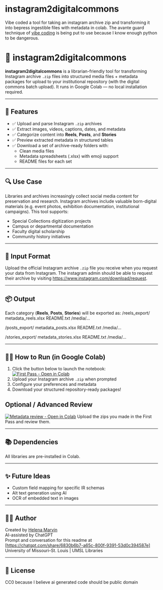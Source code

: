 # instagram2digitalcommons
Vibe coded a tool for taking an instagram archive zip and transforming it into bepress ingestible files with metadata in colab. The avante guard technique of [vibe coding](https://en.wikipedia.org/wiki/Vibe_coding) is being put to use because I know enough python to be dangerous. 

# 📸 instagram2digitalcommons

**instagram2digitalcommons** is a librarian-friendly tool for transforming Instagram archive `.zip` files into structured media files + metadata packages for upload to your institutional repository (with the digital commons batch upload). It runs in Google Colab — no local installation required.

---

## 🚀 Features

- ✅ Upload and parse Instagram `.zip` archives
- ✅ Extract images, videos, captions, dates, and metadata
- ✅ Categorize content into **Reels**, **Posts**, and **Stories**
- ✅ Preview extracted metadata in structured tables
- ✅ Download a set of archive-ready folders with:
  - Clean media files
  - Metadata spreadsheets (.xlsx) with emoji support
  - README files for each set

---

## 🔍 Use Case

Libraries and archives increasingly collect social media content for preservation and research. Instagram archives include valuable born-digital materials (e.g. event photos, exhibition documentation, institutional campaigns). This tool supports:

- Special Collections digitization projects
- Campus or departmental documentation
- Faculty digital scholarship
- Community history initiatives

---

## 📁 Input Format

Upload the official Instagram archive `.zip` file you receive when you request your data from Instagram.
The instagram admin should be able to request their archive by visiting https://www.instagram.com/download/request.

---

## 📦 Output

Each category (**Reels**, **Posts**, **Stories**) will be exported as:
/reels_export/
metadata_reels.xlsx
README.txt
/media/...

/posts_export/
metadata_posts.xlsx
README.txt
/media/...

/stories_export/
metadata_stories.xlsx
README.txt
/media/...


---

## 🧑‍💻 How to Run (in Google Colab)

1. Click the button below to launch the notebook:
[![First Pass - Open in Colab](https://colab.research.google.com/assets/colab-badge.svg)](https://github.com/e3la/i2dc/blob/main/i2dc_v2.ipynb)
2. Upload your Instagram archive `.zip` when prompted  
3. Configure your preferences and metadata
4. Download your structured repository-ready packages!
   
## Optional / Advanced Review
[![Metadata review - Open in Colab](https://colab.research.google.com/assets/colab-badge.svg)](https://colab.research.google.com/github/e3la/i2dc/blob/main/metadata_review_i2dc.ipynb)
Upload the zips you made in the First Pass and review them.

---

## 📚 Dependencies

All libraries are pre-installed in Colab.

---

## ✨ Future Ideas

- Custom field mapping for specific IR schemas
- Alt text generation using AI
- OCR of embedded text in images

---

## 👩‍🏫 Author

Created by [Helena Marvin](https://github.com/e3la)  
AI-assisted by ChatGPT  
Prompt and conversation for this readme at [https://chatgpt.com/share/6830b6b7-a65c-800f-9391-53d0c394587e]
University of Missouri–St. Louis | UMSL Libraries

---

## 📄 License

CC0 because I believe ai generated code should be public domain
